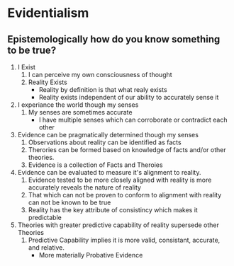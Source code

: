 # Evidentialism

## Epistemologically how do you know something to be true?

1. I Exist
    1. I can perceive my own consciousness of thought
    2. Reality Exists
        - Reality by definition is that what realy exists
        - Reality exists independent of our ability to accurately sense it
2. I experiance the world though my senses
    1. My senses are sometimes accurate
        - I have multiple senses which can corroborate or contradict each other
3. Evidence can be pragmatically determined though my senses
    1. Observations about reality can be identified as facts
    2. Therories can be formed based on knowledge of facts and/or other theories.
    3. Evidence is a collection of Facts and Theroies
4. Evidence can be evaluated to measure it's alignment to reality.
    1. Evidence tested to be more closely aligned with reality is more accurately reveals the nature of reality
    2. That which can not be proven to conform to alignment with reality can not be known to be true
    3. Reality has the key attribute of consistincy which makes it predictable
5. Theories with greater predictive capability of reality supersede other Theories
    1. Predictive Capability implies it is more valid, consistant, accurate, and relative.
        - More materially Probative Evidence 
    

